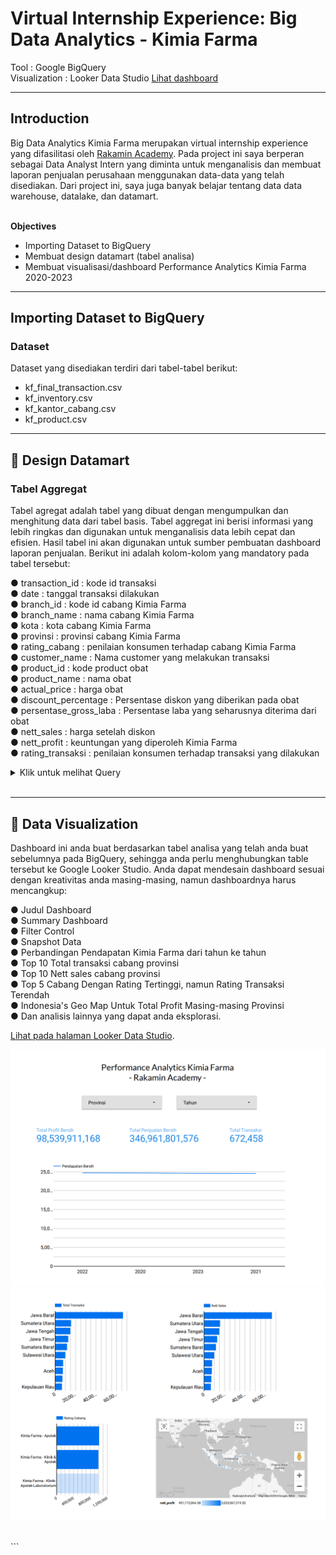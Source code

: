 # **Virtual Internship Experience: Big Data Analytics - Kimia Farma**

Tool : Google BigQuery <br>
Visualization : Looker Data Studio [Lihat dashboard](https://lookerstudio.google.com/reporting/7d5af651-c6da-4f60-ab7f-0f69de712f41) <br>

---

## **Introduction**

Big Data Analytics Kimia Farma merupakan virtual internship experience yang difasilitasi oleh [Rakamin Academy](https://www.rakamin.com/virtual-internship-experience/kimiafarma-big-data-analytics-virtual-internship-program). Pada project ini saya berperan sebagai Data Analyst Intern yang diminta untuk menganalisis dan membuat laporan penjualan perusahaan menggunakan data-data yang telah disediakan. Dari project ini, saya juga banyak belajar tentang data data warehouse, datalake, dan datamart. <br>
<br>

**Objectives**

- Importing Dataset to BigQuery
- Membuat design datamart (tabel analisa)
- Membuat visualisasi/dashboard Performance Analytics Kimia Farma 2020-2023
  <br>

---

## **Importing Dataset to BigQuery**

### Dataset

Dataset yang disediakan terdiri dari tabel-tabel berikut: <br>

- kf_final_transaction.csv
- kf_inventory.csv
- kf_kantor_cabang.csv
- kf_product.csv

---

## 📂 **Design Datamart**

### Tabel Aggregat

Tabel agregat adalah tabel yang dibuat dengan mengumpulkan dan menghitung data dari tabel basis. Tabel aggregat ini berisi informasi yang lebih ringkas dan digunakan untuk menganalisis data lebih cepat dan efisien. Hasil tabel ini akan digunakan untuk sumber pembuatan dashboard laporan penjualan. Berikut ini adalah kolom-kolom yang mandatory pada tabel tersebut: <br>

● transaction_id : kode id transaksi<br>
● date : tanggal transaksi dilakukan<br>
● branch_id : kode id cabang Kimia Farma<br>
● branch_name : nama cabang Kimia Farma<br>
● kota : kota cabang Kimia Farma<br>
● provinsi : provinsi cabang Kimia Farma<br>
● rating_cabang : penilaian konsumen terhadap cabang Kimia Farma <br>
● customer_name : Nama customer yang melakukan transaksi<br>
● product_id : kode product obat<br>
● product_name : nama obat<br>
● actual_price : harga obat<br>
● discount_percentage : Persentase diskon yang diberikan pada obat<br>
● persentase_gross_laba : Persentase laba yang seharusnya diterima dari obat <br>
● nett_sales : harga setelah diskon<br>
● nett_profit : keuntungan yang diperoleh Kimia Farma<br>
● rating_transaksi : penilaian konsumen terhadap transaksi yang dilakukan<br>

<details>
  <summary> Klik untuk melihat Query </summary>
    <br>
    
```sql
CREATE TABLE kimia_farma.tabel_analisa AS -- Membuat tabel baru dengan nama tabel_analisa di dalam skema kimia_farma
SELECT -- Memilih kolom-kolom yang akan dimasukkan ke dalam tabel
      kft.transaction_id,
      kft.date,
      kkc.branch_id,
      kkc.branch_name,
      kkc.kota,
      kkc.provinsi,
      kkc.rating AS rating_cabang,
      kft.customer_name,
      kp.product_id,
      kp.product_name,
      kp.price AS actual_price,
      kft.discount_percentage,
      CASE --  Menggunakan syntax CASE untuk menentukan persentase laba kotor berdasarkan harga produk
          WHEN kp.price <= 50000 THEN 0.10
          WHEN kp.price BETWEEN 50000 AND 100000 THEN 0.15
          WHEN kp.price BETWEEN 100000 AND 300000 THEN 0.20
          WHEN kp.price BETWEEN 300000 AND 500000 THEN 0.25
          ELSE 0.30
      END AS persentase_gross_laba,
      (kp.price * (1 - kft.discount_percentage / 100)) AS nett_sales, -- Perhitungan untuk menentukan penjualan bersih (nett_sales)
      (kp.price * (1 - kft.discount_percentage / 100) * -- Perhitungan untuk menentukan keuntungan bersih (nett_profit)
      CASE
          WHEN kp.price <= 50000 THEN 0.10
          WHEN kp.price BETWEEN 50000 AND 100000 THEN 0.15
          WHEN kp.price BETWEEN 100000 AND 300000 THEN 0.20
          WHEN kp.price BETWEEN 300000 AND 500000 THEN 0.25
          ELSE 0.30
      END) AS nett_profit,
      kft.rating AS rating_transaksi
FROM -- Perintah untuk menentukan tabel-tabel yang akan di-join
  kimia_farma.kf_final_transaction AS kft
INNER JOIN -- Perintah untuk menggabungkan (join) beberapa tabel berdasarkan kriteria tertentu
  kimia_farma.kf_kantor_cabang AS kkc ON kft.branch_id = kkc.branch_id
INNER JOIN
  kimia_farma.kf_product AS kp ON kft.product_id = kp.product_id;

```

<br>
</details>
<br>

---

## 📂 **Data Visualization**
Dashboard ini anda buat berdasarkan tabel analisa yang telah anda buat sebelumnya pada BigQuery, sehingga anda perlu menghubungkan table tersebut ke Google Looker Studio. Anda dapat mendesain dashboard sesuai dengan kreativitas anda masing-masing, namun dashboardnya harus mencangkup:<br>

● Judul Dashboard <br>
● Summary Dashboard <br>
● Filter Control <br>
● Snapshot Data <br>
● Perbandingan Pendapatan Kimia Farma dari tahun ke tahun <br>
● Top 10 Total transaksi cabang provinsi <br>
● Top 10 Nett sales cabang provinsi <br>
● Top 5 Cabang Dengan Rating Tertinggi, namun Rating Transaksi Terendah <br>
● Indonesia's Geo Map Untuk Total Profit Masing-masing Provinsi <br>
● Dan analisis lainnya yang dapat anda eksplorasi.<br>

[Lihat pada halaman Looker Data Studio](https://lookerstudio.google.com/reporting/7d5af651-c6da-4f60-ab7f-0f69de712f41).

<p align="center">
    <kbd> <img width="1000" alt="Kimia_Farma_page-0001" src="https://github.com/rafifunsoed/kimia-farma-big-data-analytics/blob/main/1.png"> </kbd> <br>
    <kbd> <img width="1000" alt="Kimia_Farma_page-0001" src="https://github.com/rafifunsoed/kimia-farma-big-data-analytics/blob/main/2.png"> </kbd> <br>
</p>
<br>
```
